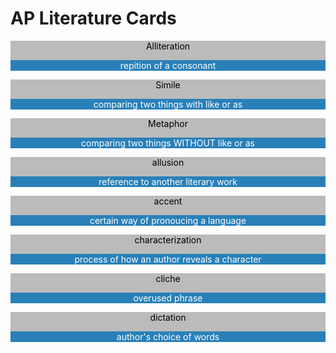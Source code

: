 <html>
  <head><h1>AP Literature Cards</h1></head>
  <body>
   <style>
.flip-card {
  width: 300 px;
  height: 300 px;
}
.flip-card-inner {
  position: relative;
  width: 100 %;
  height: 100 %;
  text-align: center;
  transition: transform 0.6 s;
}
.flip-card:hover .flip-card-inner {
  transform: rotateY (180 deg);
}
.flip-card-front, .flip-card-back {
  width: 100 %;
  height: 100 %;
}
.flip-card-front {
  background-color: #bbb;
  color: black;
}
.flip-card-back {
  background-color: #2980b9;
  color: white;
  transform: rotateY (180 deg);
}
</style>
<body>
<div class="flip-card">
  <div class="flip-card-inner">
    <div class="flip-card-front">
      <p>Alliteration</p>
    <div class="flip-card-back">
      <p>repition of a consonant</p> 
    </div>
  </div>
</div>

  <div class="flip-card">
  <div class="flip-card-inner">
    <div class="flip-card-front">
      <p>Simile</p>
    <div class="flip-card-back">
      <p>comparing two things with like or as</p> 
    </div>
  </div>
</div>

   <div class="flip-card">
  <div class="flip-card-inner">
    <div class="flip-card-front">
      <p>Metaphor</p>
    <div class="flip-card-back">
      <p>comparing two things WITHOUT like or as</p> 
    </div>
  </div>
</div>
     <div class="flip-card">
  <div class="flip-card-inner">
    <div class="flip-card-front">
      <p>allusion</p>
    <div class="flip-card-back">
      <p>reference to another literary work</p> 
    </div>
  </div>
</div>

  <div class="flip-card">
  <div class="flip-card-inner">
    <div class="flip-card-front">
      <p>accent</p>
    <div class="flip-card-back">
      <p>certain way of pronoucing a language</p> 
    </div>
  </div>
</div>

  <div class="flip-card">
  <div class="flip-card-inner">
    <div class="flip-card-front">
      <p>characterization</p>
    <div class="flip-card-back">
      <p>process of how an author reveals a character</p> 
    </div>
  </div>
</div>

  <div class="flip-card">
  <div class="flip-card-inner">
    <div class="flip-card-front">
      <p>cliche</p>
    <div class="flip-card-back">
      <p>overused phrase</p> 
    </div>
  </div>
</div>

   <div class="flip-card">
  <div class="flip-card-inner">
    <div class="flip-card-front">
      <p>dictation</p>
    <div class="flip-card-back">
      <p>author's choice of words</p> 
    </div>
  </div>
</div>
  </body>
</html>
